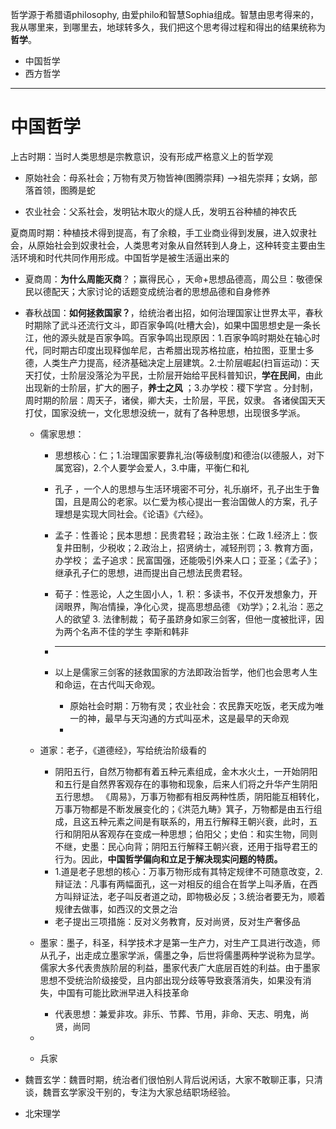 

哲学源于希腊语philosophy, 由爱philo和智慧Sophia组成。智慧由思考得来的，我从哪里来，到哪里去，地球转多久，我们把这个思考得过程和得出的结果统称为**哲学**。

* 中国哲学
* 西方哲学

---

# 中国哲学

上古时期：当时人类思想是宗教意识，没有形成严格意义上的哲学观

* 原始社会：母系社会；万物有灵万物皆神(图腾崇拜) -->祖先崇拜；女娲，部落首领，图腾是蛇

* 农业社会：父系社会，发明钻木取火的燧人氏，发明五谷种植的神农氏

夏商周时期：种植技术得到提高，有了余粮，手工业商业得到发展，进入奴隶社会，从原始社会到奴隶社会，人类思考对象从自然转到人身上，这种转变主要由生活环境和时代共同作用形成。中国哲学是被生活逼出来的

* 夏商周：**为什么周能灭商**？；赢得民心 ，天命+思想品德高，周公旦：敬德保民以德配天；大家讨论的话题变成统治者的思想品德和自身修养

* 春秋战国：**如何拯救国家？**，给统治者出招，如何治理国家让世界太平，春秋时期除了武斗还流行文斗，即百家争鸣(吐槽大会)，如果中国思想史是一条长江，他的源头就是百家争鸣。百家争鸣出现原因：1.百家争鸣时期处在轴心时代，同时期古印度出现释伽牟尼，古希腊出现苏格拉底，柏拉图，亚里士多德，人类生产力提高，经济基础决定上层建筑。2.士阶层崛起(扫盲运动)：天天打仗，士阶层没落沦为平民，士阶层开始给平民科普知识，**学在民间**，由此出现新的士阶层，扩大的圈子，**养士之风** ；3.办学校：稷下学宫 。分封制，周时期的阶层：周天子，诸侯，卿大夫，士阶层，平民，奴隶。 各诸侯国天天打仗，国家没统一，文化思想没统一，就有了各种思想，出现很多学派。

  * 儒家思想：

    * 思想核心：仁；1.治理国家要靠礼治(等级制度)和德治(以德服人，对下属宽容)，2.个人要学会爱人，3.中庸，平衡仁和礼

    * 孔子 ，一个人的思想与生活环境密不可分，礼乐崩坏，孔子出生于鲁国，且是周公的老家。以仁爱为核心提出一套治国做人的方案，孔子理想是实现大同社会。《论语》《六经》。

    * 孟子：性善论；民本思想：民贵君轻；政治主张：仁政 1.经济上：恢复井田制，少税收；2.政治上，招贤纳士，减轻刑罚；3. 教育方面，办学校； 孟子追求：民富国强，还能吸引外来人口；亚圣；《孟子》；继承孔子仁的思想，进而提出自己想法民贵君轻。

    * 荀子：性恶论，人之生固小人，1. 积：多读书，不仅开发想象力，开阔眼界，陶冶情操，净化心灵，提高思想品德 《劝学》；2.礼治：恶之人的欲望 3. 法律制裁； 荀子虽跻身如家三剑客，但他一度被批评，因为两个名声不佳的学生 李斯和韩非

    * ----

    * 以上是儒家三剑客的拯救国家的方法即政治哲学，他们也会思考人生和命运，在古代叫天命观。

      * 原始社会时期：万物有灵；农业社会：农民靠天吃饭，老天成为唯一的神，最早与天沟通的方式叫巫术，这是最早的天命观
      * 

  * 道家：老子，《道德经》，写给统治阶级看的

    * 阴阳五行，自然万物都有着五种元素组成，金木水火土，一开始阴阳和五行是自然界客观存在的事物和现象，后来人们将之升华产生阴阳五行思想。 《周易》，万事万物都有相反两种性质，阴阳能互相转化，万事万物都是不断发展变化的；《洪范九畴》箕子，万物都是由五行组成，且这五种元素之间是有联系的，用五行解释王朝兴衰，此时，五行和阴阳从客观存在变成一种思想；伯阳父；史伯：和实生物，同则不继，史墨：民心向背；阴阳五行解释王朝兴衰，还用于指导君王的行为。因此，**中国哲学偏向和立足于解决现实问题的特质。**
    * 1.道是老子思想的核心：万事万物形成有其特定规律不可随意改变，2.辩证法：凡事有两幅面孔，这一对相反的组合在哲学上叫矛盾，在西方叫辩证法，老子叫反者道之动，即物极必反；3.统治者要无为，顺着规律去做事，如西汉的文景之治
    * 老子提出三项措施：反对义务教育，反对尚贤，反对生产奢侈品

  * 墨家：墨子，科圣，科学技术才是第一生产力，对生产工具进行改造，师从孔子，出走成立墨家学派，儒墨之争，后世将儒墨两种学说称为显学。儒家大多代表贵族阶层的利益，墨家代表广大底层百姓的利益。由于墨家思想不受统治阶级接受，且内部出现分歧等导致衰落消失，如果没有消失，中国有可能比欧洲早进入科技革命

    * 代表思想：兼爱非攻。非乐、节葬、节用，非命、天志、明鬼，尚贤，尚同

  * 

  * 兵家

* 魏晋玄学：魏晋时期，统治者们很怕别人背后说闲话，大家不敢聊正事，只清谈，魏晋玄学家没干别的，专注为大家总结职场经验。

* 北宋理学

